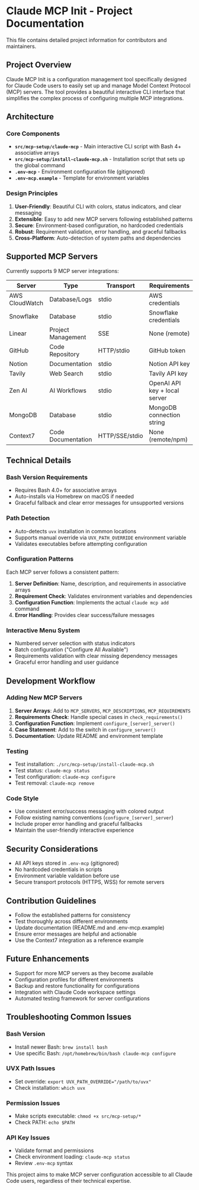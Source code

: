 # Claude MCP Init - Project Documentation

This file contains detailed project information for contributors and maintainers.

## Project Overview

Claude MCP Init is a configuration management tool specifically designed for Claude Code users to easily set up and manage Model Context Protocol (MCP) servers. The tool provides a beautiful interactive CLI interface that simplifies the complex process of configuring multiple MCP integrations.

## Architecture

### Core Components

- **`src/mcp-setup/claude-mcp`** - Main interactive CLI script with Bash 4+ associative arrays
- **`src/mcp-setup/install-claude-mcp.sh`** - Installation script that sets up the global command
- **`.env-mcp`** - Environment configuration file (gitignored)
- **`.env-mcp.example`** - Template for environment variables

### Design Principles

1. **User-Friendly**: Beautiful CLI with colors, status indicators, and clear messaging
2. **Extensible**: Easy to add new MCP servers following established patterns
3. **Secure**: Environment-based configuration, no hardcoded credentials
4. **Robust**: Requirement validation, error handling, and graceful fallbacks
5. **Cross-Platform**: Auto-detection of system paths and dependencies

## Supported MCP Servers

Currently supports 9 MCP server integrations:

| Server | Type | Transport | Requirements |
|--------|------|-----------|-------------|
| AWS CloudWatch | Database/Logs | stdio | AWS credentials |
| Snowflake | Database | stdio | Snowflake credentials |
| Linear | Project Management | SSE | None (remote) |
| GitHub | Code Repository | HTTP/stdio | GitHub token |
| Notion | Documentation | stdio | Notion API key |
| Tavily | Web Search | stdio | Tavily API key |
| Zen AI | AI Workflows | stdio | OpenAI API key + local server |
| MongoDB | Database | stdio | MongoDB connection string |
| Context7 | Code Documentation | HTTP/SSE/stdio | None (remote/npm) |

## Technical Details

### Bash Version Requirements

- Requires Bash 4.0+ for associative arrays
- Auto-installs via Homebrew on macOS if needed
- Graceful fallback and clear error messages for unsupported versions

### Path Detection

- Auto-detects `uvx` installation in common locations
- Supports manual override via `UVX_PATH_OVERRIDE` environment variable
- Validates executables before attempting configuration

### Configuration Patterns

Each MCP server follows a consistent pattern:

1. **Server Definition**: Name, description, and requirements in associative arrays
2. **Requirement Check**: Validates environment variables and dependencies
3. **Configuration Function**: Implements the actual `claude mcp add` command
4. **Error Handling**: Provides clear success/failure messages

### Interactive Menu System

- Numbered server selection with status indicators
- Batch configuration ("Configure All Available")
- Requirements validation with clear missing dependency messages
- Graceful error handling and user guidance

## Development Workflow

### Adding New MCP Servers

1. **Server Arrays**: Add to `MCP_SERVERS`, `MCP_DESCRIPTIONS`, `MCP_REQUIREMENTS`
2. **Requirements Check**: Handle special cases in `check_requirements()`
3. **Configuration Function**: Implement `configure_[server]_server()`
4. **Case Statement**: Add to the switch in `configure_server()`
5. **Documentation**: Update README and environment template

### Testing

- Test installation: `./src/mcp-setup/install-claude-mcp.sh`
- Test status: `claude-mcp status`
- Test configuration: `claude-mcp configure`
- Test removal: `claude-mcp remove`

### Code Style

- Use consistent error/success messaging with colored output
- Follow existing naming conventions (`configure_[server]_server`)
- Include proper error handling and graceful fallbacks
- Maintain the user-friendly interactive experience

## Security Considerations

- All API keys stored in `.env-mcp` (gitignored)
- No hardcoded credentials in scripts
- Environment variable validation before use
- Secure transport protocols (HTTPS, WSS) for remote servers

## Contribution Guidelines

- Follow the established patterns for consistency
- Test thoroughly across different environments
- Update documentation (README.md and .env-mcp.example)
- Ensure error messages are helpful and actionable
- Use the Context7 integration as a reference example

## Future Enhancements

- Support for more MCP servers as they become available
- Configuration profiles for different environments
- Backup and restore functionality for configurations
- Integration with Claude Code workspace settings
- Automated testing framework for server configurations

## Troubleshooting Common Issues

### Bash Version
- Install newer Bash: `brew install bash`
- Use specific Bash: `/opt/homebrew/bin/bash claude-mcp configure`

### UVX Path Issues
- Set override: `export UVX_PATH_OVERRIDE="/path/to/uvx"`
- Check installation: `which uvx`

### Permission Issues
- Make scripts executable: `chmod +x src/mcp-setup/*`
- Check PATH: `echo $PATH`

### API Key Issues
- Validate format and permissions
- Check environment loading: `claude-mcp status`
- Review `.env-mcp` syntax

This project aims to make MCP server configuration accessible to all Claude Code users, regardless of their technical expertise.